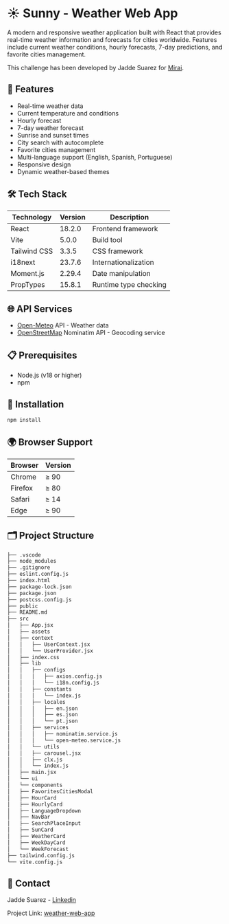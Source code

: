 # ☀️ Sunny - Weather Web App

A modern and responsive weather application built with React that provides real-time weather information and forecasts for cities worldwide. Features include current weather conditions, hourly forecasts, 7-day predictions, and favorite cities management.

This challenge has been developed by Jadde Suarez for [Mirai](https://www.mirai.com/).

## 🌟 Features

- Real-time weather data
- Current temperature and conditions
- Hourly forecast
- 7-day weather forecast
- Sunrise and sunset times
- City search with autocomplete
- Favorite cities management
- Multi-language support (English, Spanish, Portuguese)
- Responsive design
- Dynamic weather-based themes

## 🛠️ Tech Stack

| Technology   | Version | Description           |
| ------------ | ------- | --------------------- |
| React        | 18.2.0  | Frontend framework    |
| Vite         | 5.0.0   | Build tool            |
| Tailwind CSS | 3.3.5   | CSS framework         |
| i18next      | 23.7.6  | Internationalization  |
| Moment.js    | 2.29.4  | Date manipulation     |
| PropTypes    | 15.8.1  | Runtime type checking |

## 🌐 API Services

- [Open-Meteo](https://open-meteo.com/) API - Weather data
- [OpenStreetMap](https://www.openstreetmap.org/) Nominatim API - Geocoding service

## 📋 Prerequisites

- Node.js (v18 or higher)
- npm

## 🚀 Installation

```bash
npm install
```

## 🌍 Browser Support

| Browser | Version |
| ------- | ------- |
| Chrome  | ≥ 90    |
| Firefox | ≥ 80    |
| Safari  | ≥ 14    |
| Edge    | ≥ 90    |

## 🗂️ Project Structure

```bash
├── .vscode
├── node_modules
├── .gitignore
├── eslint.config.js
├── index.html
├── package-lock.json
├── package.json
├── postcss.config.js
├── public
├── README.md
├── src
│   ├── App.jsx
│   ├── assets
│   ├── context
│   │   ├── UserContext.jsx
│   │   └── UserProvider.jsx
│   ├── index.css
│   ├── lib
│   │   ├── configs
│   │   │   ├── axios.config.js
│   │   │   └── i18n.config.js
│   │   ├── constants
│   │   │   └── index.js
│   │   ├── locales
│   │   │   ├── en.json
│   │   │   ├── es.json
│   │   │   └── pt.json
│   │   ├── services
│   │   │   ├── nominatim.service.js
│   │   │   └── open-meteo.service.js
│   │   └── utils
│   │   ├── carousel.jsx
│   │   ├── clx.js
│   │   └── index.js
│   ├── main.jsx
│   └── ui
│   └── components
│   ├── FavoritesCitiesModal
│   ├── HourCard
│   ├── HourlyCard
│   ├── LanguageDropdown
│   ├── NavBar
│   ├── SearchPlaceInput
│   ├── SunCard
│   ├── WeatherCard
│   ├── WeekDayCard
│   └── WeekForecast
├── tailwind.config.js
└── vite.config.js
```

## 📧 Contact

Jadde Suarez - [Linkedin](https://www.linkedin.com/in/jaddesuarez/)

Project Link: [weather-web-app](https://github.com/jaddesuarez/weather-web-app)
